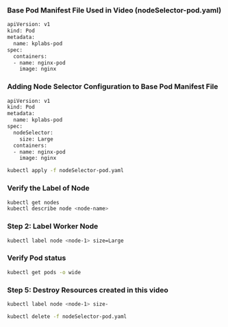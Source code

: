### Base Pod Manifest File Used in Video (nodeSelector-pod.yaml)

```sh
apiVersion: v1
kind: Pod
metadata:
  name: kplabs-pod
spec:
  containers:
  - name: nginx-pod
    image: nginx
```

### Adding Node Selector Configuration to Base Pod Manifest File

```sh
apiVersion: v1
kind: Pod
metadata:
  name: kplabs-pod
spec:
  nodeSelector:
    size: Large
  containers:
  - name: nginx-pod
    image: nginx
```

```sh
kubectl apply -f nodeSelector-pod.yaml
```
### Verify the Label of Node
```sh
kubectl get nodes
kubectl describe node <node-name>
```

### Step 2: Label Worker Node
```sh
kubectl label node <node-1> size=Large
```

### Verify Pod status
```sh
kubectl get pods -o wide
```

### Step 5: Destroy Resources created in this video
```sh
kubectl label node <node-1> size-

kubectl delete -f nodeSelector-pod.yaml
```
